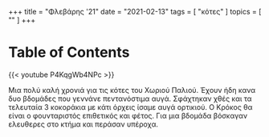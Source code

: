 +++
title = "Φλεβάρης '21"
date = "2021-02-13"
tags = [ "κότες" ]
topics = [ "" ]
+++


# Table of Contents



{{< youtube P4KqgWb4NPc >}}

Μια πολύ καλή χρονιά για τις κότες του Χωριού Παλιού. Έχουν ήδη κανα δυο βδομάδες που γεννάνε πεντανόστιμα αυγά. Σφάχτηκαν χθές και τα τελευταία 3 κοκοράκια με κάτι όρχεις ίσαμε αυγά ορτικιού. Ο Κρόκος θα είναι ο φουνταριστός επιθετικός και φέτος. Για μια βδομάδα βόσκαγαν ελευθερες στο κτήμα και περάσαν υπέροχα.

